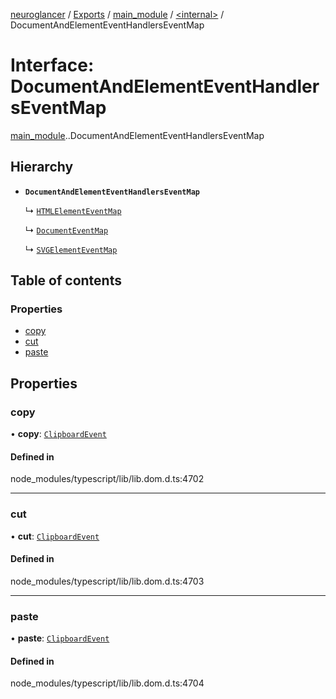 [neuroglancer](../README.md) / [Exports](../modules.md) / [main\_module](../modules/main_module.md) / [<internal\>](../modules/main_module._internal_.md) / DocumentAndElementEventHandlersEventMap

# Interface: DocumentAndElementEventHandlersEventMap

[main_module](../modules/main_module.md).[<internal>](../modules/main_module._internal_.md).DocumentAndElementEventHandlersEventMap

## Hierarchy

- **`DocumentAndElementEventHandlersEventMap`**

  ↳ [`HTMLElementEventMap`](main_module._internal_.HTMLElementEventMap.md)

  ↳ [`DocumentEventMap`](main_module._internal_.DocumentEventMap.md)

  ↳ [`SVGElementEventMap`](main_module._internal_.SVGElementEventMap.md)

## Table of contents

### Properties

- [copy](main_module._internal_.DocumentAndElementEventHandlersEventMap.md#copy)
- [cut](main_module._internal_.DocumentAndElementEventHandlersEventMap.md#cut)
- [paste](main_module._internal_.DocumentAndElementEventHandlersEventMap.md#paste)

## Properties

### copy

• **copy**: [`ClipboardEvent`](../modules/main_module._internal_.md#clipboardevent)

#### Defined in

node_modules/typescript/lib/lib.dom.d.ts:4702

___

### cut

• **cut**: [`ClipboardEvent`](../modules/main_module._internal_.md#clipboardevent)

#### Defined in

node_modules/typescript/lib/lib.dom.d.ts:4703

___

### paste

• **paste**: [`ClipboardEvent`](../modules/main_module._internal_.md#clipboardevent)

#### Defined in

node_modules/typescript/lib/lib.dom.d.ts:4704
